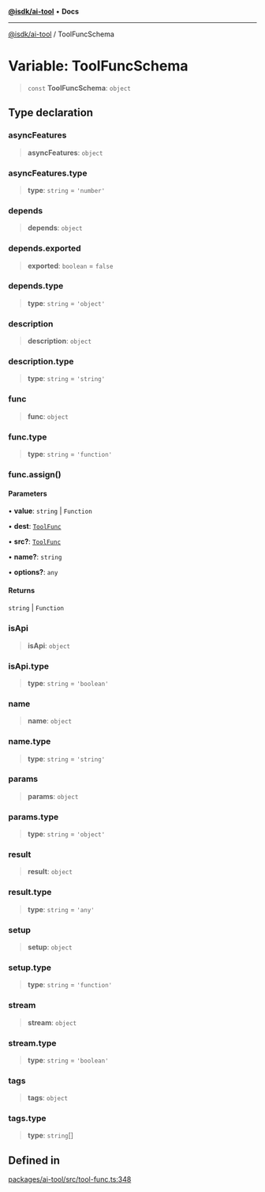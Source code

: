 [**@isdk/ai-tool**](../README.md) • **Docs**

***

[@isdk/ai-tool](../globals.md) / ToolFuncSchema

# Variable: ToolFuncSchema

> `const` **ToolFuncSchema**: `object`

## Type declaration

### asyncFeatures

> **asyncFeatures**: `object`

### asyncFeatures.type

> **type**: `string` = `'number'`

### depends

> **depends**: `object`

### depends.exported

> **exported**: `boolean` = `false`

### depends.type

> **type**: `string` = `'object'`

### description

> **description**: `object`

### description.type

> **type**: `string` = `'string'`

### func

> **func**: `object`

### func.type

> **type**: `string` = `'function'`

### func.assign()

#### Parameters

• **value**: `string` \| `Function`

• **dest**: [`ToolFunc`](../classes/ToolFunc.md)

• **src?**: [`ToolFunc`](../classes/ToolFunc.md)

• **name?**: `string`

• **options?**: `any`

#### Returns

`string` \| `Function`

### isApi

> **isApi**: `object`

### isApi.type

> **type**: `string` = `'boolean'`

### name

> **name**: `object`

### name.type

> **type**: `string` = `'string'`

### params

> **params**: `object`

### params.type

> **type**: `string` = `'object'`

### result

> **result**: `object`

### result.type

> **type**: `string` = `'any'`

### setup

> **setup**: `object`

### setup.type

> **type**: `string` = `'function'`

### stream

> **stream**: `object`

### stream.type

> **type**: `string` = `'boolean'`

### tags

> **tags**: `object`

### tags.type

> **type**: `string`[]

## Defined in

[packages/ai-tool/src/tool-func.ts:348](https://github.com/isdk/ai-tool.js/blob/37ada542a786fbbc770f2d61beb564f6e603941d/src/tool-func.ts#L348)
